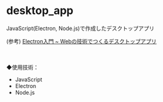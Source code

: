 # desktop_app


JavaScript(Electron, Node.js)で作成したデスクトップアプリ

(参考)
[Electron入門 ~ Webの技術でつくるデスクトップアプリ](https://zenn.dev/sprout2000/books/6f6a0bf2fd301c)

　

◆使用技術：
- JavaScript
- Electron
- Node.js
